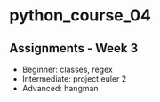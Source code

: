 # python_course_04

## Assignments - Week 3
- Beginner: classes, regex
- Intermediate: project euler 2
- Advanced: hangman
